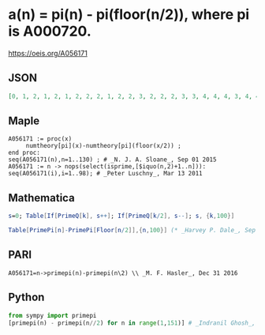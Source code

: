 # a\(n\) \= pi\(n\) \- pi\(floor\(n/2\)\), where pi is A000720\.
https://oeis.org/A056171
## JSON
```JSON
[0, 1, 2, 1, 2, 1, 2, 2, 2, 1, 2, 2, 3, 2, 2, 2, 3, 3, 4, 4, 4, 3, 4, 4, 4, 3, 3, 3, 4, 4, 5, 5, 5, 4, 4, 4, 5, 4, 4, 4, 5, 5, 6, 6, 6, 5, 6, 6, 6, 6, 6, 6, 7, 7, 7, 7, 7, 6, 7, 7, 8, 7, 7, 7, 7, 7, 8, 8, 8, 8, 9, 9, 10, 9, 9, 9, 9, 9, 10, 10, 10, 9, 10, 10, 10, 9, 9, 9, 10, 10, 10, 10, 10, 9, 9, 9, 10, 10]
```
## Maple
```Maple
A056171 := proc(x)
     numtheory[pi](x)-numtheory[pi](floor(x/2)) ;
end proc:
seq(A056171(n),n=1..130) ; # _N. J. A. Sloane_, Sep 01 2015
A056171 := n -> nops(select(isprime,[$iquo(n,2)+1..n])):
seq(A056171(i),i=1..98); # _Peter Luschny_, Mar 13 2011
```
## Mathematica
```Mathematica
s=0; Table[If[PrimeQ[k], s++]; If[PrimeQ[k/2], s--]; s, {k,100}]
```
```Mathematica
Table[PrimePi[n]-PrimePi[Floor[n/2]],{n,100}] (* _Harvey P. Dale_, Sep 01 2015 *)
```
## PARI
```PARI
A056171=n->primepi(n)-primepi(n\2) \\ _M. F. Hasler_, Dec 31 2016
```
## Python
```Python
from sympy import primepi
[primepi(n) - primepi(n//2) for n in range(1,151)] # _Indranil Ghosh_, Mar 22 2017
```
